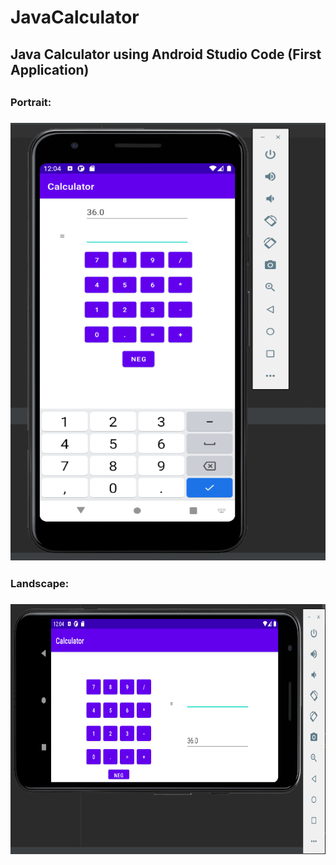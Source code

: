# JavaCalculator
<h2>Java Calculator using Android Studio Code (First Application)<h2>
<h3> Portrait: <h3>
<p><p>
<img src = "andoridcalc.PNG" width = 600px, height = 700px>
<p><p>
<h3>Landscape: <h3>
<p><p>
<img src = "andoridcalc(landscape).PNG" width = 800px, height = 400px>
